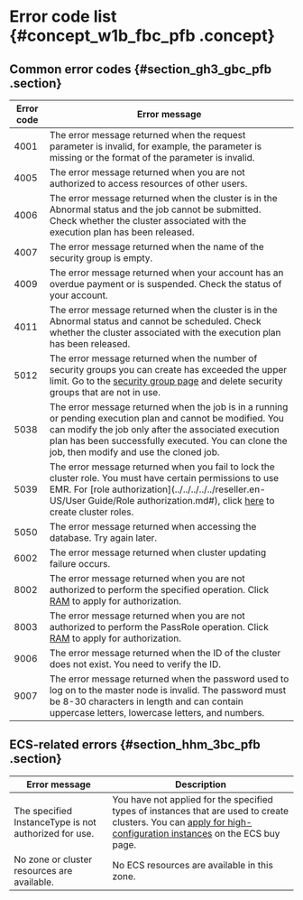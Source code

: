# Error code list {#concept_w1b_fbc_pfb .concept}

## Common error codes {#section_gh3_gbc_pfb .section}

|Error code|Error message|
|----------|-------------|
|4001|The error message returned when the request parameter is invalid, for example, the parameter is missing or the format of the parameter is invalid.|
|4005|The error message returned when you are not authorized to access resources of other users.|
|4006|The error message returned when the cluster is in the Abnormal status and the job cannot be submitted. Check whether the cluster associated with the execution plan has been released.|
|4007|The error message returned when the name of the security group is empty.|
|4009|The error message returned when your account has an overdue payment or is suspended. Check the status of your account.|
|4011|The error message returned when the cluster is in the Abnormal status and cannot be scheduled. Check whether the cluster associated with the execution plan has been released.|
|5012|The error message returned when the number of security groups you can create has exceeded the upper limit. Go to the [security group page](https://ecs.console.aliyun.com/#/securityGroup/region/cn-hangzhou) and delete security groups that are not in use.|
|5038|The error message returned when the job is in a running or pending execution plan and cannot be modified. You can modify the job only after the associated execution plan has been successfully executed. You can clone the job, then modify and use the cloned job.|
|5039|The error message returned when you fail to lock the cluster role. You must have certain permissions to use EMR. For [role authorization](../../../../../reseller.en-US/User Guide/Role authorization.md#), click [here](https://ram.console.aliyun.com/?spm=5176.2020520145.0.0.BRBzdk#/role/authorize?request=%7B%22Requests%22:%20%7B%22request1%22:%20%7B%22RoleName%22:%20%22AliyunEMRDefaultRole%22,%20%22TemplateId%22:%20%22DefaultRole%22%7D%7D,%20%22ReturnUrl%22:%20%22http:%2F%2Femr.console.aliyun.com%2F%22,%20%22Service%22:%20%22EMR%22%7D) to create cluster roles.|
|5050|The error message returned when accessing the database. Try again later.|
|6002|The error message returned when cluster updating failure occurs.|
|8002|The error message returned when you are not authorized to perform the specified operation. Click [RAM](https://ram.console.aliyun.com/#/overview) to apply for authorization.|
|8003|The error message returned when you are not authorized to perform the PassRole operation. Click [RAM](https://ram.console.aliyun.com/#/overview) to apply for authorization.|
|9006|The error message returned when the ID of the cluster does not exist. You need to verify the ID.|
|9007|The error message returned when the password used to log on to the master node is invalid. The password must be 8-30 characters in length and can contain uppercase letters, lowercase letters, and numbers.|

## ECS-related errors {#section_hhm_3bc_pfb .section}

|Error message|Description|
|-------------|-----------|
|The specified InstanceType is not authorized for use.|You have not applied for the specified types of instances that are used to create clusters. You can [apply for high-configuration instances](https://workorder.console.aliyun.com/console.htm#/ticket/add?productId=12&commonQuestionId=113) on the ECS buy page.|
|No zone or cluster resources are available.|No ECS resources are available in this zone.|

